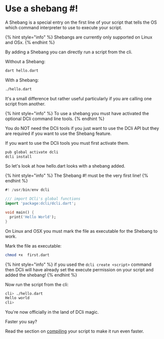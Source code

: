 # Use a shebang \#!

A Shebang is a special entry on the first line of your script that tells the OS which command interpreter to use to execute your script.

{% hint style="info" %}
Shebangs are currently only supported on Linux and OSx.
{% endhint %}

By adding a Shebang you can directly run a script from the cli.

Without a Shebang:

```bash
dart hello.dart
```

With a Shebang:

```bash
./hello.dart
```

It's a small difference but rather useful particularly if you are calling one script from another.

{% hint style="info" %}
To use a shebang you must have activated the optional DCli command line tools.
{% endhint %}

You do NOT need the DCli tools if you just want to use the DCli API but they are required if you want to use the Shebang feature.

If you want to use the DCli tools you must first activate them.

```bash
pub global activate dcli
dcli install
```

So let's look at how hello.dart looks with a shebang added.

{% hint style="info" %}
The Shebang \#! must be the very first line!
{% endhint %}

```dart
#! /usr/bin/env dcli

/// import DCli's global functions 
import 'package:dcli/dcli.dart';

void main() {
  print('Hello World');
}
```

On Linux and OSX you must mark the file as executable for the Shebang to work.

Mark the file as executable:

```bash
chmod +x  first.dart
```

{% hint style="info" %}
if you used the `dcli create <script>` command then DCli will have already set the execute permission on your script and added the shebang!
{% endhint %}

Now run the script from the cli:

```bash
cli> ./hello.dart
Hello world
cli>
```

You're now officially in the land of DCli magic.

Faster you say?

Read the section on [compiling](../#compiling-to-native) your script to make it run even faster.

